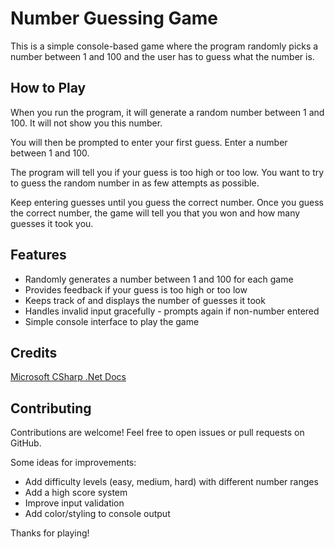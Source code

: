 # Number Guessing Game

This is a simple console-based game where the program randomly picks a number between 1 and 100 and the user has to guess what the number is. 

## How to Play

When you run the program, it will generate a random number between 1 and 100. It will not show you this number.

You will then be prompted to enter your first guess. Enter a number between 1 and 100. 

The program will tell you if your guess is too high or too low. You want to try to guess the random number in as few attempts as possible.

Keep entering guesses until you guess the correct number. Once you guess the correct number, the game will tell you that you won and how many guesses it took you.

## Features

- Randomly generates a number between 1 and 100 for each game
- Provides feedback if your guess is too high or too low
- Keeps track of and displays the number of guesses it took
- Handles invalid input gracefully - prompts again if non-number entered
- Simple console interface to play the game

## Credits

[Microsoft CSharp .Net Docs](https://learn.microsoft.com/en-us/dotnet/csharp/)

## Contributing

Contributions are welcome! Feel free to open issues or pull requests on GitHub.

Some ideas for improvements:

- Add difficulty levels (easy, medium, hard) with different number ranges
- Add a high score system
- Improve input validation
- Add color/styling to console output

Thanks for playing!